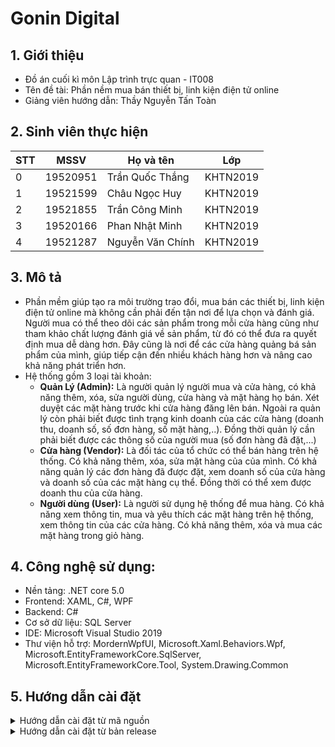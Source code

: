   # Gonin Digital
  
 ## 1. Giới thiệu
- Đồ án cuối kì môn Lập trình trực quan - IT008
- Tên đề tài: Phần nềm mua bán thiết bị, linh kiện điện tử online
- Giảng viên hướng dẫn: Thầy Nguyễn Tấn Toàn

## 2. Sinh viên thực hiện

| STT | MSSV     | Họ và tên                | Lớp      |
| --- | -------- | ------------------------ | -------- |
| 0   | 19520951 | Trần Quốc Thắng          | KHTN2019 |
| 1   | 19521599 | Châu Ngọc Huy            | KHTN2019 |
| 2   | 19521855 | Trần Công Minh           | KHTN2019 |
| 3   | 19520166 | Phan Nhật Minh           | KHTN2019 |
| 4   | 19521287 | Nguyễn Văn Chính         | KHTN2019 |


## 3. Mô tả
- Phần mềm giúp tạo ra môi trường trao đổi, mua bán các thiết bị, linh kiện điện tử online mà không cần phải đến tận nơi để lựa chọn và đánh giá. Người mua có thể theo dõi các sản phẩm trong mỗi cửa hàng cũng như tham khảo chất lượng đánh giá về sản phẩm, từ đó có thể đưa ra quyết định mua dễ dàng hơn. Đây cũng là nơi để các cửa hàng quảng bá sản phẩm của mình, giúp tiếp cận đến nhiều khách hàng hơn và nâng cao khả năng phát triển hơn. 
- Hệ thống gồm 3 loại tài khoản:
  + **Quản Lý (Admin):**
Là người quản lý người mua và cửa hàng, có khả năng thêm, xóa, sửa người dùng, cửa hàng và mặt hàng họ bán. Xét duyệt các mặt hàng trước khi cửa hàng đăng lên bán. Ngoài ra quản lý còn phải biết được tình trạng kinh doanh của các cửa hàng (doanh thu, doanh số, số đơn hàng, số mặt hàng,..). Đồng thời quản lý cần phải biết được các thông số của người mua (số đơn hàng đã đặt,...)
  + **Cửa hàng (Vendor):**
Là đối tác của tổ chức có thể bán hàng trên hệ thống. Có khả năng thêm, xóa, sửa mặt hàng của của mình. Có khả năng quản lý các đơn hàng đã được đặt, xem doanh số của cửa hàng và doanh số của các mặt hàng cụ thể. Đồng thời có thể xem được doanh thu của cửa hàng.
  + **Người dùng (User):**
Là người sử dụng hệ thống để mua hàng. Có khả năng xem thông tin, mua và yêu thích các mặt hàng trên hệ thống, xem thông tin của các cửa hàng. Có khả năng thêm, xóa và mua các mặt hàng trong giỏ hàng. 
## 4. Công nghệ sử dụng:
- Nền tảng: .NET core 5.0
- Frontend: XAML, C#, WPF
- Backend: C#
- Cơ sở dữ liệu: SQL Server
- IDE: Microsoft Visual Studio 2019
- Thư viện hỗ trợ: MordernWpfUI, Microsoft.Xaml.Behaviors.Wpf, Microsoft.EntityFrameworkCore.SqlServer, Microsoft.EntityFrameworkCore.Tool, System.Drawing.Common
## 5. Hướng dẫn cài đặt
<details>
  <summary>Hướng dẫn cài đặt từ mã nguồn </summary>
  
- Cài đặt Visual Studio và SQL Server
- Download hoặc clone reposity về máy
- Tạo database dựa trên file Assets/database.sql
- Mở project bằng Visual Studio và chạy file GoninDigital.sln (có kết nối mạng)
 </details>
 <details>
  <summary>Hướng dẫn cài đặt từ bản release </summary>
  
- Download file zip tại mục release
- Giải nén file zip và mở để sử dụng (có kết nối mạng)
 </details>



